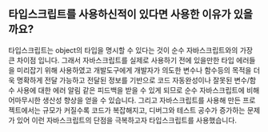 ## 타입스크립트를 사용하신적이 있다면 사용한 이유가 있을까요?

타입스크립트는 object의 타입을 명시할 수 있다는 것이 순수 자바스크립트와의 가장 큰 차이점 입니다. 그래서 자바스크립트를 실제로 사용하기 전에 있을만한 타입 에러들을 미리잡기 위해 사용하였고 개발도구에게 개발자가 의도한 변수나 함수등의 목적을 더욱 명확하게 전달 가능하고 전달된 정보를 기반으로 코드 자동완성이나 잘못된 변수/함수 사용에 대한 에러 알림 같은 피드백을 받을 수 있게 되므로 순수 자바스크립트에 비해 어마무시한 생산성 향상을 얻을 수 있습니다. 그리고 자바스크립트를 사용해 만든 프로젝트에서는 규모가 커질수록 코드가 복잡해지고, 디버그와 테스트 공수가 증가하는 문제가 있어 이런 자바스크립트의 단점을 극복하고자 타입스크립트를 사용했습니다.